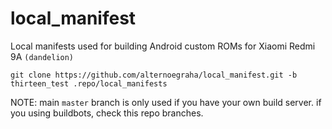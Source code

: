 # local_manifest
Local manifests used for building Android custom ROMs for Xiaomi Redmi 9A `(dandelion)`
```
git clone https://github.com/alternoegraha/local_manifest.git -b thirteen_test .repo/local_manifests
```
NOTE: main `master` branch is only used if you have your own build server. if you using buildbots, check this repo branches.
